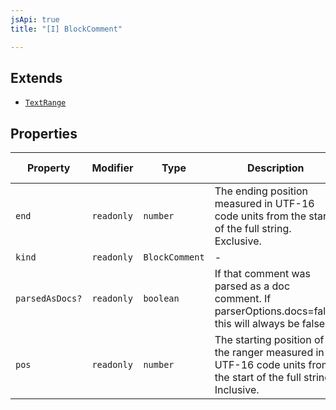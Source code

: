 ```yaml
---
jsApi: true
title: "[I] BlockComment"

---
```

## Extends

- [`TextRange`](TextRange.md)

## Properties

| Property | Modifier | Type | Description | Inherited from |
| ------ | ------ | ------ | ------ | ------ |
| `end` | `readonly` | `number` | The ending position measured in UTF-16 code units from the start of the full string. Exclusive. | [`TextRange`](TextRange.md).`end` |
| `kind` | `readonly` | `BlockComment` | - | - |
| `parsedAsDocs?` | `readonly` | `boolean` | If that comment was parsed as a doc comment. If parserOptions.docs=false this will always be false. | - |
| `pos` | `readonly` | `number` | The starting position of the ranger measured in UTF-16 code units from the start of the full string. Inclusive. | [`TextRange`](TextRange.md).`pos` |
